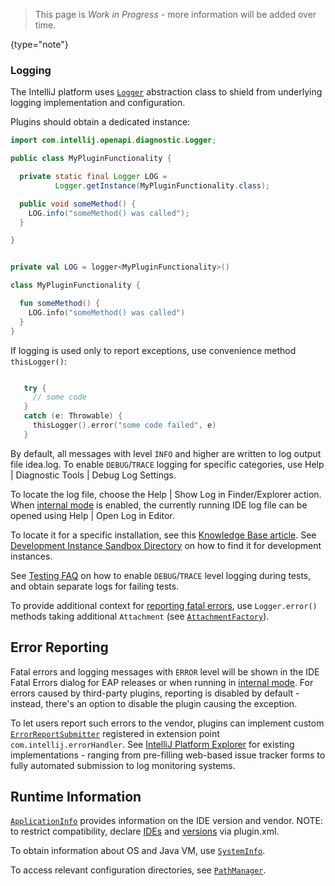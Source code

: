 [//]: # (title: IDE Infrastructure)

<!-- Copyright 2000-2021 JetBrains s.r.o. and other contributors. Use of this source code is governed by the Apache 2.0 license that can be found in the LICENSE file. -->

 > This page is _Work in Progress_ - more information will be added over time.
 >
 {type="note"}

### Logging

The IntelliJ platform uses [`Logger`](upsource:///platform/util/src/com/intellij/openapi/diagnostic/Logger.java) abstraction class to shield from underlying logging implementation and configuration.

Plugins should obtain a dedicated instance:

<tabs>
<tab title="Java">

```java
import com.intellij.openapi.diagnostic.Logger;

public class MyPluginFunctionality {

  private static final Logger LOG =
          Logger.getInstance(MyPluginFunctionality.class);

  public void someMethod() {
    LOG.info("someMethod() was called");
  }

}
```

</tab>

<tab title="Kotlin">

```kotlin

private val LOG = logger<MyPluginFunctionality>()

class MyPluginFunctionality {

  fun someMethod() {
    LOG.info("someMethod() was called")
  }
}

```

If logging is used only to report exceptions, use convenience method `thisLogger()`:

```kotlin

   try {
     // some code
   }
   catch (e: Throwable) {
     thisLogger().error("some code failed", e)
   }

```

</tab>
</tabs>

By default, all messages with level `INFO` and higher are written to log output file <path>idea.log</path>.
To enable `DEBUG`/`TRACE` logging for specific categories, use <menupath>Help | Diagnostic Tools | Debug Log Settings</menupath>.

To locate the log file, choose the <menupath>Help | Show Log in Finder/Explorer</menupath> action.
When [internal mode](enabling_internal.md) is enabled, the currently running IDE log file can be opened using <menupath>Help | Open Log in Editor</menupath>.

To locate it for a specific installation, see this [Knowledge Base article](https://intellij-support.jetbrains.com/hc/en-us/articles/206544519).
See [Development Instance Sandbox Directory](ide_development_instance.md#the-development-instance-sandbox-directory) on how to find it for development instances.

See [Testing FAQ](testing_faq.md) on how to enable `DEBUG`/`TRACE` level logging during tests, and obtain separate logs for failing tests.

To provide additional context for [reporting fatal errors](#error-reporting), use `Logger.error()` methods taking additional `Attachment` (see [`AttachmentFactory`](upsource:///platform/core-impl/src/com/intellij/diagnostic/AttachmentFactory.java)).

## Error Reporting

Fatal errors and logging messages with `ERROR` level will be shown in the <control>IDE Fatal Errors</control> dialog for EAP releases or when running in [internal mode](enabling_internal.md).
For errors caused by third-party plugins, reporting is disabled by default - instead, there's an option to disable the plugin causing the exception.

To let users report such errors to the vendor, plugins can implement custom [`ErrorReportSubmitter`](upsource:///platform/platform-api/src/com/intellij/openapi/diagnostic/ErrorReportSubmitter.java) registered in extension point `com.intellij.errorHandler`.
See [IntelliJ Platform Explorer](https://jb.gg/ipe?extensions=com.intellij.errorHandler) for existing implementations - ranging from pre-filling web-based issue tracker forms to fully automated submission to log monitoring systems.

## Runtime Information

[`ApplicationInfo`](upsource:///platform/core-api/src/com/intellij/openapi/application/ApplicationInfo.java) provides information on the IDE version and vendor.
NOTE: to restrict compatibility, declare [IDEs](plugin_compatibility.md) and [versions](build_number_ranges.md) via <path>plugin.xml</path>.

To obtain information about OS and Java VM, use [`SystemInfo`](upsource:///platform/util/src/com/intellij/openapi/util/SystemInfo.java).

To access relevant configuration directories, see [`PathManager`](upsource:///platform/util/src/com/intellij/openapi/application/PathManager.java).
